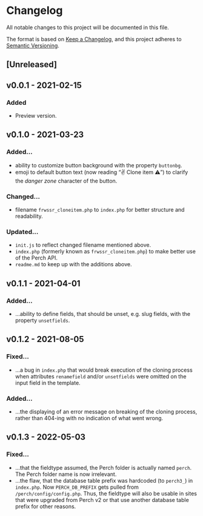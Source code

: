 # Changelog
All notable changes to this project will be documented in this file.

The format is based on [Keep a Changelog](https://keepachangelog.com/en/1.0.0/),
and this project adheres to [Semantic Versioning](https://semver.org/spec/v2.0.0.html).

## [Unreleased]

## v0.0.1 - 2021-02-15
### Added
- Preview version.

## v0.1.0 - 2021-03-23
### Added…
- ability to customize button background with the property `buttonbg`.
- emoji to default button text (now reading “✌️ Clone item ⚠️”) to clarify the *danger zone* character of the button.
### Changed…
- filename `frwssr_cloneitem.php` to `index.php` for better structure and readability.
### Updated…
- `init.js` to reflect changed filename mentioned above.
- `index.php` (formerly known as `frwssr_cloneitem.php`) to make better use of the Perch API.
- `readme.md` to keep up with the additions above.

## v0.1.1 - 2021-04-01
### Added…
- …ability to define fields, that should be unset, e.g. slug fields, with the property `unsetfields`.

## v0.1.2 - 2021-08-05
### Fixed…
- …a bug in `index.php` that would break execution of the cloning process when attributes `renamefield` and/or `unsetfields` were omitted on the input field in the template.
### Added…
- …the displaying of an error message on breaking of the cloning process, rather than 404-ing with no indication of what went wrong.

## v0.1.3 - 2022-05-03
### Fixed…
- …that the fieldtype assumed, the Perch folder is actually named `perch`. The Perch folder name is now irrelevant.
- …the flaw, that the database table prefix was hardcoded (to `perch3_`) in `index.php`. Now `PERCH_DB_PREFIX` gets pulled from `/perch/config/config.php`. Thus, the fieldtype will also be usable in sites that were upgraded from Perch v2 or that use another database table prefix for other reasons.
